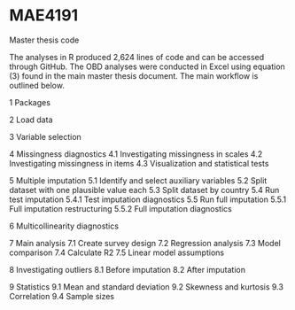 # MAE4191
Master thesis code

The analyses in R produced 2,624 lines of code and can be accessed through GitHub. The OBD analyses were conducted in Excel using equation (3) found in the main master thesis document. The main workflow is outlined below.

1 Packages 

2 Load data 

3 Variable selection 

4 Missingness diagnostics 
  4.1 Investigating missingness in scales 
  4.2 Investigating missingness in items
  4.3 Visualization and statistical tests 

5 Multiple imputation
  5.1 Identify and select auxiliary variables 
  5.2 Split dataset with one plausible value each 
  5.3 Split dataset by country 
  5.4 Run test imputation 
	  5.4.1 Test imputation diagnostics
  5.5 Run full imputation
	  5.5.1 Full imputation restructuring 
    5.5.2 Full imputation diagnostics

6 Multicollinearity diagnostics 

7 Main analysis
  7.1 Create survey design 
	7.2 Regression analysis
	7.3 Model comparison
	7.4 Calculate R2
	7.5 Linear model assumptions

8 Investigating outliers
  8.1 Before imputation
  8.2 After imputation

9 Statistics 
  9.1 Mean and standard deviation
	9.2 Skewness and kurtosis 
	9.3 Correlation
	9.4 Sample sizes
